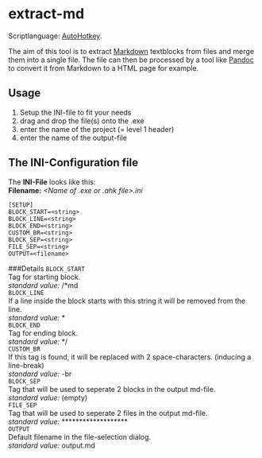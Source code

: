 extract-md
==========

Scriptlanguage: [AutoHotkey](http://www.autohotkey.com/ "AutoHotkey homepage").

The aim of this tool is to extract [Markdown][link_md] textblocks from files and merge them into a single file. 
The file can then be processed by a tool like [Pandoc][link_pandoc] to convert it from Markdown to a HTML page for example.


Usage
---------

1. Setup the INI-file to fit your needs
2. drag and drop the file(s) onto the .exe
3. enter the name of the project (= level 1 header)
4. enter the name of the output-file

The INI-Configuration file
--------------------------
The **INI-File** looks like this:  
**Filename:** *\<Name of .exe or .ahk file>.ini*   

	[SETUP]
	BLOCK_START=<string>
	BLOCK_LINE=<string>
	BLOCK_END=<string>
	CUSTOM_BR=<string>
	BLOCK_SEP=<string>
	FILE_SEP=<string>
	OUTPUT=<filename>

###Details
`BLOCK_START`   
Tag for starting block.   
 *standard value:* &#47;\*md   
`BLOCK_LINE`   
If a line inside the block starts with this string it will be removed from the line.  
 *standard value:* \*   
`BLOCK_END`   
Tag for ending block.   
 *standard value:* \*&#47;   
`CUSTOM_BR`   
If this tag is found, it will be replaced with 2 space-characters. (inducing a line-break)  
 *standard value:* &#45;br   
`BLOCK_SEP`   
Tag that will be used to seperate 2 blocks in the output md-file.  
 *standard value:* (empty)   
`FILE_SEP`   
Tag that will be used to seperate 2 files in the output md-file.  
 *standard value:* *******************   
`OUTPUT`   
Default filename in the file-selection dialog.  
 *standard value:* output.md   


[link_md]: http://daringfireball.net/projects/markdown/ "Markdown Homepage"
[link_pandoc]: http://johnmacfarlane.net/pandoc/ "Pandoc Homepage"

